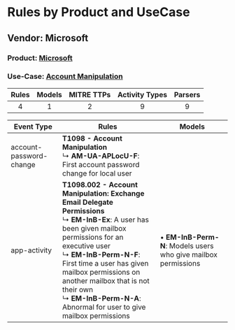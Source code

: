 Rules by Product and UseCase
============================
Vendor: Microsoft
-----------------
### Product: [Microsoft](../ds_microsoft_microsoft.md)
### Use-Case: [Account Manipulation](../../../../UseCases/uc_account_manipulation.md)

| Rules | Models | MITRE TTPs | Activity Types | Parsers |
|:-----:|:------:|:----------:|:--------------:|:-------:|
|   4   |   1    |     2      |       9        |    9    |

| Event Type    | Rules    | Models    |
| ---- | ---- | ---- |
| account-password-change | <b>T1098 - Account Manipulation</b><br> ↳ <b>AM-UA-APLocU-F</b>: First account password change for local user    |    |
| app-activity    | <b>T1098.002 - Account Manipulation: Exchange Email Delegate Permissions</b><br> ↳ <b>EM-InB-Ex</b>: A user has been given mailbox permissions for an executive user<br> ↳ <b>EM-InB-Perm-N-F</b>: First time a user has given mailbox permissions on another mailbox that is not their own<br> ↳ <b>EM-InB-Perm-N-A</b>: Abnormal for user to give mailbox permissions |  • <b>EM-InB-Perm-N</b>: Models users who give mailbox permissions |